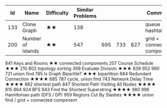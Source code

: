 
Id	| Name | 	Difficulty	| Similar Problems| 	| |   |						Comments
--- | --- | --- | --- | --- | ---| ---| ---
133|	Clone Graph|	★★	|138	|		||			|queue + hashtable
200	|Number of Islands	|★★	|547	|695	|733	|827			|	grid + connected components
841	Keys and Rooms	★★								connected components
207	Course Schedule	★★★	210	802						topology sorting
399	Evaluate Division	★★★	839	952	990	721				union find
785	Is Graph Bipartite?	★★★								bipartition
684	Redundant Connection	★★★★	685	787						cycle, union find
743	Network Delay Time	★★★★	882							shortest path
847	Shortest Path Visiting All Nodes	★★★★	815	864	924					BFS
943	Find the Shortest Superstring	★★★★	980	996						Hamiltonian path (DFS / DP)
959	Regions Cut By Slashes	★★★★								union find / grid + connected component
